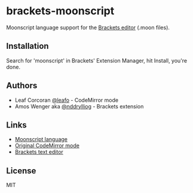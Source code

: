 # brackets-moonscript

Moonscript language support for the [Brackets editor](http://brackets.io/) (.moon files).

## Installation

Search for 'moonscript' in Brackets' Extension Manager, hit Install, you're done.

## Authors

  * Leaf Corcoran [@leafo](https://github.com/leafo) - CodeMirror mode
  * Amos Wenger aka [@nddrylliog](https://github.com/nddrylliog) - Brackets extension

## Links

  * [Moonscript language](http://moonscript.org/)
  * [Original CodeMirror mode](https://github.com/leafo/moonscript-javascript/tree/master/codemirror2/mode/moonscript)
  * [Brackets text editor](http://brackets.io)

## License

MIT

